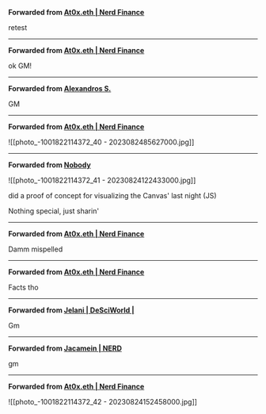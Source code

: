 **Forwarded from [At0x.eth | Nerd Finance](https://t.me/At0xNQ)**

retest

***

**Forwarded from [At0x.eth | Nerd Finance](https://t.me/At0xNQ)**

ok GM!

***

**Forwarded from [Alexandros S.](https://t.me/bc_alexandros)**

GM

***

**Forwarded from [At0x.eth | Nerd Finance](https://t.me/At0xNQ)**

![[photo_-1001822114372_40 - 2023082485627000.jpg]]



***

**Forwarded from [Nobody](https://t.me/NobodyDoesCrypto)**

![[photo_-1001822114372_41 - 20230824122433000.jpg]]

did a proof of concept for visualizing the Canvas' last night (JS)

Nothing special, just sharin'

***

**Forwarded from [At0x.eth | Nerd Finance](https://t.me/At0xNQ)**

Damm mispelled

***

**Forwarded from [At0x.eth | Nerd Finance](https://t.me/At0xNQ)**

Facts tho

***

**Forwarded from [Jelani | DeSciWorld |](https://t.me/Oakenshadow)**

Gm

***

**Forwarded from [Jacamein | NERD](https://t.me/jacamein)**

gm

***

**Forwarded from [At0x.eth | Nerd Finance](https://t.me/At0xNQ)**

![[photo_-1001822114372_42 - 20230824152458000.jpg]]


